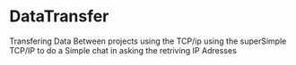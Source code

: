 # DataTransfer
Transfering Data Between projects using the TCP/ip
using the superSimple TCP/IP to do a Simple chat in asking the retriving IP Adresses
